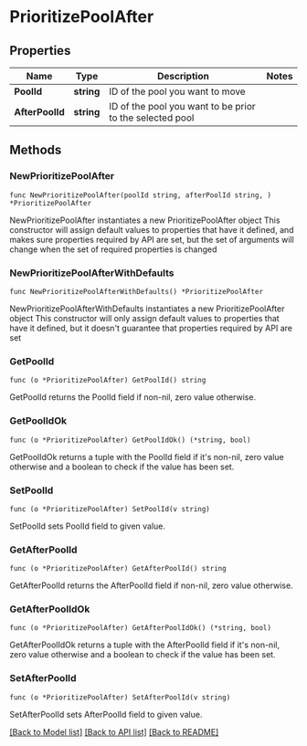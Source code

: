 # PrioritizePoolAfter

## Properties

Name | Type | Description | Notes
------------ | ------------- | ------------- | -------------
**PoolId** | **string** | ID of the pool you want to move | 
**AfterPoolId** | **string** | ID of the pool you want to be prior to the selected pool | 

## Methods

### NewPrioritizePoolAfter

`func NewPrioritizePoolAfter(poolId string, afterPoolId string, ) *PrioritizePoolAfter`

NewPrioritizePoolAfter instantiates a new PrioritizePoolAfter object
This constructor will assign default values to properties that have it defined,
and makes sure properties required by API are set, but the set of arguments
will change when the set of required properties is changed

### NewPrioritizePoolAfterWithDefaults

`func NewPrioritizePoolAfterWithDefaults() *PrioritizePoolAfter`

NewPrioritizePoolAfterWithDefaults instantiates a new PrioritizePoolAfter object
This constructor will only assign default values to properties that have it defined,
but it doesn't guarantee that properties required by API are set

### GetPoolId

`func (o *PrioritizePoolAfter) GetPoolId() string`

GetPoolId returns the PoolId field if non-nil, zero value otherwise.

### GetPoolIdOk

`func (o *PrioritizePoolAfter) GetPoolIdOk() (*string, bool)`

GetPoolIdOk returns a tuple with the PoolId field if it's non-nil, zero value otherwise
and a boolean to check if the value has been set.

### SetPoolId

`func (o *PrioritizePoolAfter) SetPoolId(v string)`

SetPoolId sets PoolId field to given value.


### GetAfterPoolId

`func (o *PrioritizePoolAfter) GetAfterPoolId() string`

GetAfterPoolId returns the AfterPoolId field if non-nil, zero value otherwise.

### GetAfterPoolIdOk

`func (o *PrioritizePoolAfter) GetAfterPoolIdOk() (*string, bool)`

GetAfterPoolIdOk returns a tuple with the AfterPoolId field if it's non-nil, zero value otherwise
and a boolean to check if the value has been set.

### SetAfterPoolId

`func (o *PrioritizePoolAfter) SetAfterPoolId(v string)`

SetAfterPoolId sets AfterPoolId field to given value.



[[Back to Model list]](../README.md#documentation-for-models) [[Back to API list]](../README.md#documentation-for-api-endpoints) [[Back to README]](../README.md)


